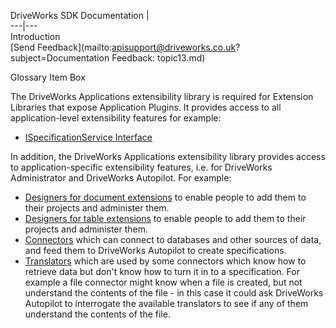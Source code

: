 DriveWorks SDK Documentation  |   
---|---  
Introduction   
[Send Feedback](mailto:apisupport@driveworks.co.uk?subject=Documentation Feedback: topic13.md)  
  
Glossary Item Box

The DriveWorks Applications extensibility library is required for Extension Libraries that expose Application Plugins. It provides access to all application-level extensibility features for example:

  * [ISpecificationService Interface](topic489.md)



In addition, the DriveWorks Applications extensibility library provides access to application-specific extensibility features, i.e. for DriveWorks Administrator and DriveWorks Autopilot. For example:

  * [Designers for document extensions](topic1517.md) to enable people to add them to their projects and administer them.
  * [Designers for table extensions](topic1434.md) to enable people to add them to their projects and administer them.
  * [Connectors](topic1697.md) which can connect to databases and other sources of data, and feed them to DriveWorks Autopilot to create specifications.
  * [Translators](topic1801.md) which are used by some connectors which know how to retrieve data but don't know how to turn it in to a specification. For example a file connector might know when a file is created, but not understand the contents of the file - in this case it could ask DriveWorks Autopilot to interrogate the available translators to see if any of them understand the contents of the file.




